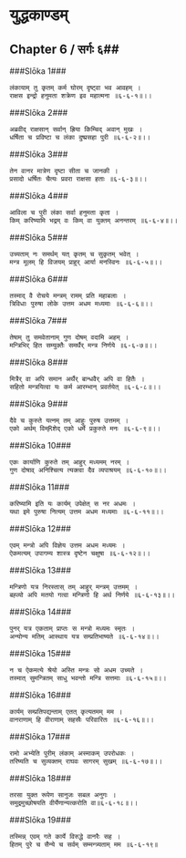 युद्धकाण्डम्
===============================


## Chapter 6  / सर्गः ६##


###Slōka 1###


    लंकायाम् तु कृतम् कर्म घोरम् दृष्ट्वा भव आवहम् ।
    राक्षस इन्द्रो हनुमता शक्रेण इव महात्मना ॥६-६-१॥।।


###Slōka 2###


    अब्रवीद् राक्षसान् सर्वान् ह्रिया किम्चिद् अवान् मुखः ।
    धर्षिता च प्रविष्टा च लंका दुष्प्रसहा पुरी ॥६-६-२॥।।


###Slōka 3###


    तेन वानर मात्रेण दृष्टा सीता च जानकी ।
    प्रसादो धर्षितः चैत्यः प्रवरा राक्षसा हताः ॥६-६-३॥।।


###Slōka 4###


    आविला च पुरी लंका सर्वा हनुमता कृता ।
    किम् करिष्यामि भद्रम् वः किम् वा युक्तम् अनन्तरम् ॥६-६-४॥।।


###Slōka 5###


    उच्यताम् नः समर्थम् यत् कृतम् च सुकृतम् भवेत् ।
    मन्त्र मूलम् हि विजयम् प्राहुर् आर्या मनस्विनः ॥६-६-५॥।।


###Slōka 6###


    तस्माद् वै रोचये मन्त्रम् रामम् प्रति महाबलाः ।
    त्रिविधाः पुरुषा लोके उत्तम अधम मध्यमाः ॥६-६-६॥।।


###Slōka 7###


    तेषाम् तु समवेतानाम् गुण दोषम् वदामि अहम् ।
    मन्त्रिभिर् हित सम्युक्तैः समर्थैर् मन्त्र निर्णये ॥६-६-७॥।।


###Slōka 8###


    मित्रैर् वा अपि समान अर्थैर् बान्धवैर् अपि वा हितैः ।
    सहितो मन्त्रयित्वा यः कर्म आरम्भान् प्रवर्तयेत् ॥६-६-८॥।।


###Slōka 9###


    दैवे च कुरुते यत्नम् तम् आहुः पुरुष उत्तमम् ।
    एको अर्थम् विम्Rशेद् एको धर्मे प्रकुरुते मनः ॥६-६-९॥।।


###Slōka 10###


    एकः कार्याणि कुरुते तम् आहुर् मध्यमम् नरम् ।
    गुण दोषाव् अनिश्चित्य त्यक्त्वा दैव व्यपाश्रयम् ॥६-६-१०॥।।


###Slōka 11###


    करिष्यामि इति यः कार्यम् उपेक्षेत् स नर अधमः ।
    यथा इमे पुरुषा नित्यम् उत्तम अधम मध्यमाः ॥६-६-११॥।।


###Slōka 12###


    एवम् मन्त्रो अपि विज्ञेय उत्तम अधम मध्यमः ।
    ऐकमत्यम् उपागम्य शास्त्र दृष्टेन चक्षुषा ॥६-६-१२॥।।


###Slōka 13###


    मन्त्रिणो यत्र निरस्तास् तम् आहुर् मन्त्रम् उत्तमम् ।
    बह्व्यो अपि मतयो गत्वा मन्त्रिणो हि अर्थ निर्णये ॥६-६-१३॥।।


###Slōka 14###


    पुनर् यत्र एकताम् प्राप्तः स मन्त्रो मध्यमः स्मृतः ।
    अन्योन्य मतिम् आस्थाय यत्र सम्प्रतिभाष्यते ॥६-६-१४॥।।


###Slōka 15###


    न च ऐकमत्ये श्रेयो अस्ति मन्त्रः सो अधम उच्यते ।
    तस्मात् सुमन्त्रितम् साधु भवन्तो मन्त्रि सत्तमाः ॥६-६-१५॥।।


###Slōka 16###


    कार्यम् सम्प्रतिपद्यन्ताम् एतत् कृत्यतमम् मम ।
    वानराणाम् हि वीराणाम् सहस्रैः परिवारितः ॥६-६-१६॥।।


###Slōka 17###


    रामो अभ्येति पुरीम् लंकाम् अस्माकम् उपरोधकः ।
    तरिष्यति च सुव्यक्तम् राघवः सागरम् सुखम् ॥६-६-१७॥।।


###Slōka 18###


    तरसा युक्त रूपेण सानुजः सबल अनुगः ।
    समुद्रमुच्छोषयति वीर्येणान्यत्करोति वा॥६-६-१८॥।।


###Slōka 19###


    तस्मिन्न् एवम् गते कार्ये विरुद्धे वानरैः सह ।
    हितम् पुरे च सैन्ये च सर्वम् सम्मन्त्र्यताम् मम ॥६-६-१९॥


